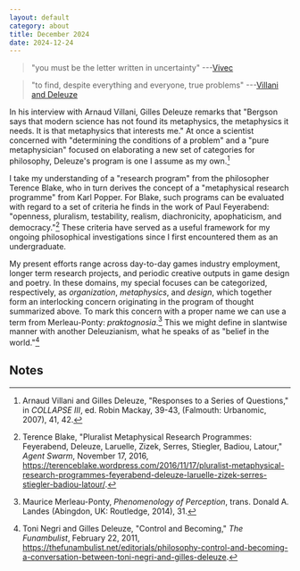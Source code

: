 ```yaml
---
layout: default
category: about
title: December 2024
date: 2024-12-24
---
```


> "you must be the letter written in uncertainty" ---[Vivec](https://en.uesp.net/wiki/Morrowind:36_Lessons_of_Vivec,_Sermon_15)

> "to find, despite everything and everyone, true problems" ---[Villani and Deleuze](https://books.google.ca/books?id=uL9NEAAAQBAJ&pg=PA39)

In his interview with Arnaud Villani, Gilles Deleuze remarks that "Bergson says that modern science has not found its metaphysics, the metaphysics it needs. It is that metaphysics that interests me." At once a scientist concerned with "determining the conditions of a problem" and a "pure metaphysician" focused on elaborating a new set of categories for philosophy, Deleuze's program is one I assume as my own.[^1]

[^1]: Arnaud Villani and Gilles Deleuze, "Responses to a Series of Questions," in *COLLAPSE III*, ed. Robin Mackay, 39-43, (Falmouth: Urbanomic, 2007), 41, 42.

I take my understanding of a "research program" from the philosopher Terence Blake, who in turn derives the concept of a "metaphysical research programme" from Karl Popper. For Blake, such programs can be evaluated with regard to a set of criteria he finds in the work of Paul Feyerabend: "openness, pluralism, testability, realism, diachronicity, apophaticism, and democracy."[^2] These criteria have served as a useful framework for my ongoing philosophical investigations since I first encountered them as an undergraduate.

[^2]: Terence Blake, "Pluralist Metaphysical Research Programmes: Feyerabend, Deleuze, Laruelle, Zizek, Serres, Stiegler, Badiou, Latour," *Agent Swarm*, November 17, 2016, <https://terenceblake.wordpress.com/2016/11/17/pluralist-metaphysical-research-programmes-feyerabend-deleuze-laruelle-zizek-serres-stiegler-badiou-latour/>.

My present efforts range across day-to-day games industry employment, longer term research projects, and periodic creative outputs in game design and poetry. In these domains, my special focuses can be categorized, respectively, as *organization*, *metaphysics*, and *design*, which together form an interlocking concern originating in the program of thought summarized above. To mark this concern with a proper name we can use a term from Merleau-Ponty: *praktognosia*.[^3] This we might define in slantwise manner with another Deleuzianism, what he speaks of as "belief in the world."[^4]

[^3]: Maurice Merleau-Ponty, *Phenomenology of Perception*, trans. Donald A. Landes (Abingdon, UK: Routledge, 2014), 31.
[^4]: Toni Negri and Gilles Deleuze, "Control and Becoming," *The Funambulist*, February 22, 2011, <https://thefunambulist.net/editorials/philosophy-control-and-becoming-a-conversation-between-toni-negri-and-gilles-deleuze>.

## Notes
